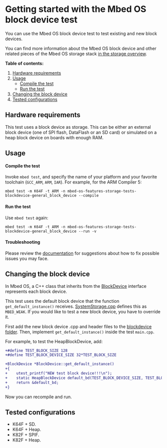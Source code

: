 # Getting started with the Mbed OS block device test

You can use the Mbed OS block device test to test existing and new block devices.

You can find more information about the Mbed OS block device and other related pieces of the Mbed OS storage stack [in the storage overview](https://os.mbed.com/docs/latest/reference/storage.html).

**Table of contents:**

1. [Hardware requirements](#hardware-requirements)
2. [Usage](#usage)
   - [Compile the test](#compile-the-test)
   - [Run the test](#run-the-test)
3. [Changing the block device](#changing-the-block-device)
4. [Tested configurations](#tested-configurations)

## Hardware requirements

This test uses a block device as storage. This can be either an external block device (one of SPI flash, DataFlash or an SD card) or simulated on a heap block device on boards with enough RAM.

## Usage

#### Compile the test

Invoke `mbed test`, and specify the name of your platform and your favorite toolchain (`GCC_ARM`, `ARM`, `IAR`). For example, for the ARM Compiler 5:

```
mbed test -m K64F -t ARM -n mbed-os-features-storage-tests-blockdevice-general_block_device --compile
```

#### Run the test

Use `mbed test` again:

```
mbed test -m K64F -t ARM -n mbed-os-features-storage-tests-blockdevice-general_block_device --run -v
```
   
#### Troubleshooting

Please review the [documentation](https://os.mbed.com/docs/latest/tutorials/debugging.html) for suggestions about how to fix possible issues you may face.

## Changing the block device

In Mbed OS, a C++ class that inherits from the [BlockDevice](https://os.mbed.com/docs/latest/reference/storage.html#block-devices) interface represents each block device.

This test uses the default block device that the function `get_default_instance()` receives. [SystemStorage.cpp](https://github.com/ARMmbed/mbed-os/blob/master/storage/system_storage/SystemStorage.cpp#L35-L77) defines this as `MBED_WEAK`. If you would like to test a new block device, you have to override it.

First add the new block device .cpp and header files to the [blockdevice folder](https://github.com/ARMmbed/mbed-os/tree/master/storage/blockdevice). Then, implement `get_default_instance()` inside the test `main.cpp`.

For example, to test the HeapBlockDevice, add:

``` diff
+#define TEST_BLOCK_SIZE 128
+#define TEST_BLOCK_DEVICE_SIZE 32*TEST_BLOCK_SIZE

+BlockDevice *BlockDevice::get_default_instance()
+{
+    utest_printf("NEW test block device!!!\n");
+    static HeapBlockDevice default_bd(TEST_BLOCK_DEVICE_SIZE, TEST_BLOCK_SIZE);
+    return &default_bd;
+}
```

Now you can recompile and run.

## Tested configurations

- K64F + SD.
- K64F + Heap.
- K82F + SPIF.
- K82F + Heap.
